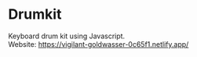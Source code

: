 # Drumkit
Keyboard drum kit using Javascript.</br>
Website: https://vigilant-goldwasser-0c65f1.netlify.app/
